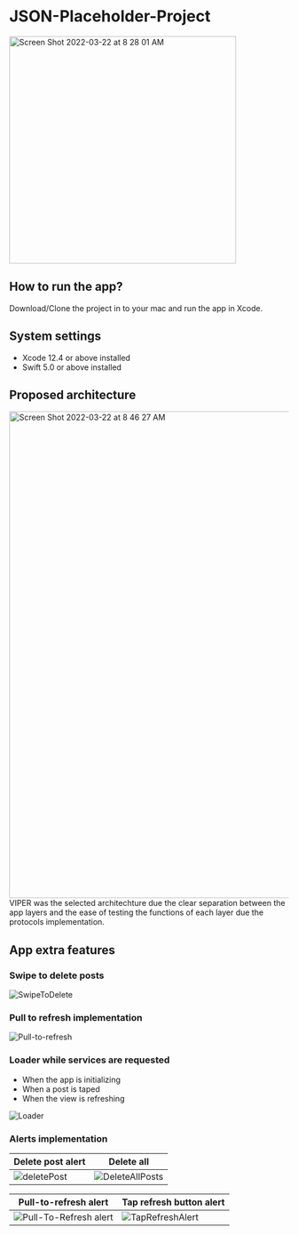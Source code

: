 # JSON-Placeholder-Project

<img width="409" alt="Screen Shot 2022-03-22 at 8 28 01 AM" src="https://user-images.githubusercontent.com/64993876/159492461-0b7df479-9677-4abc-825d-987620b34ff3.png">


## How to run the app?

Download/Clone the project in to your mac and run the app in Xcode.

## System settings
- Xcode 12.4 or above installed
- Swift 5.0 or above installed


## Proposed architecture

<img width="876" alt="Screen Shot 2022-03-22 at 8 46 27 AM" src="https://user-images.githubusercontent.com/64993876/159495906-eaf37e63-229a-4835-bed2-c9b385b60e19.png">
VIPER was the selected architechture due the clear separation between the app layers and the ease of testing the functions of each layer due the protocols implementation.

## App extra features

### Swipe to delete posts
![SwipeToDelete](https://user-images.githubusercontent.com/64993876/159498147-9d2cf4bc-1b62-4c4a-b0ae-6ed94477b232.gif)

### Pull to refresh implementation
![Pull-to-refresh](https://user-images.githubusercontent.com/64993876/159498669-4732c209-9313-4cf3-80a8-be4ac984695f.gif)

### Loader while services are requested
- When the app is initializing
- When a post is taped
- When the view is refreshing

![Loader](https://user-images.githubusercontent.com/64993876/159499406-c2203d13-f907-4d12-b5c0-ef76ad412cae.gif)

### Alerts implementation
| Delete post alert    | Delete all        |
 ----------------------------------- | ------------------------------------
![deletePost](https://user-images.githubusercontent.com/64993876/159500531-b53b914e-790f-49de-ace1-3751a50e7c33.gif) | ![DeleteAllPosts](https://user-images.githubusercontent.com/64993876/159500892-4a8bb0d1-9b82-424d-9c77-15d1091ea459.gif)

| Pull-to-refresh alert    | Tap refresh button alert      |
 ----------------------------------- | ------------------------------------
![Pull-To-Refresh alert](https://user-images.githubusercontent.com/64993876/159503193-ea3855f9-4a77-4716-b6d8-371dee749607.gif) | ![TapRefreshAlert](https://user-images.githubusercontent.com/64993876/159503888-fe6c5c61-1def-4aad-8ee8-5d5d6746f17b.gif)


